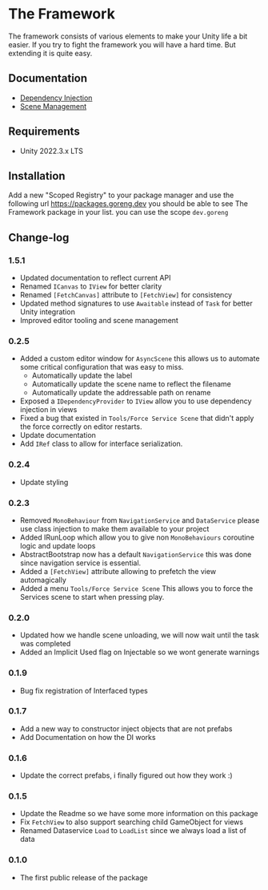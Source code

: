  # The Framework
 
The framework consists of various elements to make your Unity life a bit easier. 
If you try to fight the framework you will have a hard time. 
But extending it is quite easy.
## Documentation

- [Dependency Injection](/Documentation/Dependency%20Injection.md)
- [Scene Management](/Documentation/Scene%20Management.md)
## Requirements

- Unity 2022.3.x LTS
## Installation

Add a new "Scoped Registry" to your package manager and use the following url
https://packages.goreng.dev you should be able to see The Framework package in your list.
you can use the scope `dev.goreng`
## Change-log
### 1.5.1
 - Updated documentation to reflect current API
 - Renamed `ICanvas` to `IView` for better clarity
 - Renamed `[FetchCanvas]` attribute to `[FetchView]` for consistency
 - Updated method signatures to use `Awaitable` instead of `Task` for better Unity integration
 - Improved editor tooling and scene management
### 0.2.5
 - Added a custom editor window for `AsyncScene` this allows us to automate some critical configuration that was easy to miss.
	 - Automatically update the label
	 - Automatically update the scene name to reflect the filename
	 - Automatically update the addressable path on rename
 - Exposed a `IDependencyProvider` to `IView` allow you to use dependency injection in views 
 - Fixed a bug that existed in `Tools/Force Service Scene` that didn't apply the force correctly on editor restarts.
 - Update documentation
 - Add `IRef` class to allow for interface serialization.
### 0.2.4
 - Update styling
### 0.2.3
- Removed `MonoBehaviour` from `NavigationService` and `DataService` please use class injection to make them available to your project
- Added IRunLoop which allow you to give non `MonoBehaviours` coroutine logic and update loops
- AbstractBootstrap now has a default `NavigationService` this was done since navigation service is essential.
- Added a `[FetchView]` attribute allowing to prefetch the view automagically
- Added a menu `Tools/Force Service Scene` This allows you to force the Services scene to start when pressing play.

### 0.2.0
- Updated how we handle scene unloading, we will now wait until the task was completed 
- Added an Implicit Used flag on Injectable so we wont generate warnings
### 0.1.9
- Bug fix registration of Interfaced types
### 0.1.7
- Add a new way to constructor inject objects that are not prefabs
- Add Documentation on how the DI works
### 0.1.6
- Update the correct prefabs, i finally figured out how they work :)
### 0.1.5
 - Update the Readme so we have some more information on this package 
 - Fix `FetchView` to also support searching child GameObject for views
 - Renamed Dataservice `Load` to `LoadList` since we always load a list of data
### 0.1.0
- The first public release of the package

  

